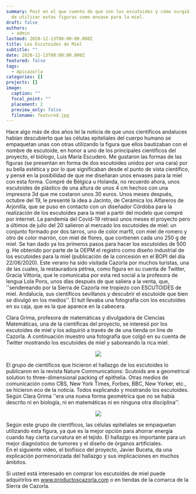 ```yaml
---
summary: Post en el que cuento de qué son los escutoides y cómo surgió la idea
  de utilizar estas figuras como envase para la miel.
draft: false
authors:
  - admin
lastmod: 2020-12-13T00:00:00.000Z
title: Los Escutoides de Miel
subtitle: ""
date: 2020-12-13T00:00:00.000Z
featured: false
tags:
  - Apicazorla
categories: []
projects: []
image:
  caption: ""
  focal_point: ""
  placement: 2
  preview_only: false
  filename: featured.jpg
---
```


Hace algo más de dos años leí la noticia de que unos científicos andaluces habían descubierto que las células epiteliales del cuerpo humano se empaquetan unas con otras utilizando la figura que ellos bautizaban con el nombre de escutoide, en honor a uno de los principales científicos del proyecto, el biólogo, Luis María Escudero. Me gustaron las formas de las figuras (se presentan en forma de dos escutoides unidos por una cara) por su bella estética y por lo que significaban desde el punto de vista científico, y pensé en la posibilidad de que me diseñaran unos envases para la miel con esta forma. Compré de Bélgica u Holanda, no recuerdo ahora, unos escutoides de plástico de una altura de unos 4 cm hechos con una impresora 3d que me costaron unos 30 euros. Unos meses después, octubre del 19, le presenté la idea a Jacinto, de Cerámica los Alfareros de Arjonilla, que se puso en contacto con un diseñador Córdoba para la realización de los escutoides para la miel a partir del modelo que compré por internet. La pandemia del Covid-19 retrasó unos meses el proyecto pero a últimos de julio del 20 salieron al mercado los escutoides de miel: un conjunto formado por dos tarros, uno de color marfil, con miel de romero y otro de color marrón, con miel de flores, que contienen cada uno 250 g de miel. Se han dado ya los primeros pasos para hacer los escutoides de 500 g. He obtenido por parte de la OEPM el registro como diseño industrial de los escutoides para la miel (publicación de la concesión en el BOPI del día 22/06/2020). Este verano ha sido visitada Cazorla por muchos turistas, una de las cuales, la restauradora pétrea, como figura en su cuenta de Twitter, Gracia Vittoria, que le comunicaba por esta red social a la profesora de lengua Lola Pons, unos días después de que saliera a la venta, que, ''sendereando por la Sierra de Cazorla me tropiezo con ESCUTOIDES de miel. Andalucía, sus científicos sevillanos y descubrir el escutoide que bien se divulgó en los medios''. El tuit llevaba una fotografía con los escutoides en su caja, que es la que aparece en la cabecera. 

Clara Grima, profesora de matemáticas y divulgadora de Ciencias Matemáticas, una de la científicas del proyecto, se interesó por los escutoides de miel y los adquirió a través de de una tienda on line de Cazorla. A continuación muestro una fotografía que colgó en su cuenta de Twitter mostrando los escutoides de miel y saboreando la rica miel.
</blockquote><div><div class="separator" style="clear: both; text-align: center;"><a href="https://1.bp.blogspot.com/-PPbln1WCLHA/X85sh0ieG7I/AAAAAAAACHo/QicFn4sBk80D1c1cnl7BojAHgVZKaopEwCLcBGAsYHQ/s256/Clara_Grima.jpeg" style="margin-left: 1em; margin-right: 1em;"><img border="0" data-original-height="256" data-original-width="256" src="https://1.bp.blogspot.com/-PPbln1WCLHA/X85sh0ieG7I/AAAAAAAACHo/QicFn4sBk80D1c1cnl7BojAHgVZKaopEwCLcBGAsYHQ/s0/Clara_Grima.jpeg" /></a></div><div><div>




 El grupo de científicos que hicieron el hallazgo de los escutoides lo publicaron en  la revista Nature Communications: Scutoids are a geometrical solution to three-dimensional packing of epithelia.  Otras medios de comunicación como CBS, New York Times, Forbes, BBC, New Yorker, etc., se hicieron eco de la noticia. Todos explicando y mostrando los escutoides. 
Según Clara Grima ''era una nueva forma geométrica que no se había descrito ni en biología, ni en matemáticas ni en ninguna otra disciplina''. 

<div class="separator" style="clear: both; text-align: center;"><a href="https://1.bp.blogspot.com/-r6XeZGx8Ekg/X855jRZRMXI/AAAAAAAACH0/K-SvilO4QLYZ0QnZ_crcMixpwSYKRQ4DQCLcBGAsYHQ/s300/escutoides_web.jpg" style="margin-left: 1em; margin-right: 1em;"><img border="0" data-original-height="168" data-original-width="300" src="https://1.bp.blogspot.com/-r6XeZGx8Ekg/X855jRZRMXI/AAAAAAAACH0/K-SvilO4QLYZ0QnZ_crcMixpwSYKRQ4DQCLcBGAsYHQ/s0/escutoides_web.jpg" /></a></div>

Según este grupo de científicos, las células epiteliales se empaquetan utilizando esta figura, ya que es la mejor opción para ahorrar energía cuando hay cierta curvatura en el tejido. El hallazgo es importante para un mejor diagnóstico de tumores y el diseño de órganos artificiales.  
En el siguiente vídeo, el biofísico del proyecto, Javier Buceta,  da una explicación pormenorizada del hallazgo y sus implicaciones en muchos ámbitos.



Si  usted está interesado en comprar los escutoides de miel puede adquirirlos en www.productoscazorla.com o en tiendas de la comarca de la Sierra de Cazorla. 